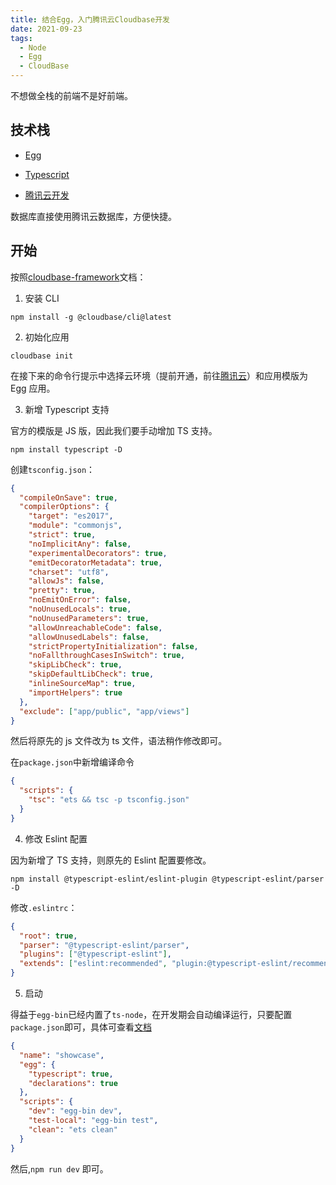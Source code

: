 ```yaml
---
title: 结合Egg，入门腾讯云Cloudbase开发
date: 2021-09-23
tags:
  - Node
  - Egg
  - CloudBase
---
```


不想做全栈的前端不是好前端。

## 技术栈

- [Egg](https://eggjs.org/zh-cn/intro/)

- [Typescript](https://www.typescriptlang.org/)

- [腾讯云开发](https://cloud.tencent.com/document/product/876/34654)

数据库直接使用腾讯云数据库，方便快捷。

## 开始

按照[cloudbase-framework](https://github.com/Tencent/cloudbase-framework)文档：

1. 安装 CLI

```shell
npm install -g @cloudbase/cli@latest
```

2. 初始化应用

```shell
cloudbase init
```

在接下来的命令行提示中选择云环境（提前开通，前往[腾讯云](https://cloud.tencent.com/)）和应用模版为 Egg 应用。

3. 新增 Typescript 支持

官方的模版是 JS 版，因此我们要手动增加 TS 支持。

```shell
npm install typescript -D
```

创建`tsconfig.json`：

```json
{
  "compileOnSave": true,
  "compilerOptions": {
    "target": "es2017",
    "module": "commonjs",
    "strict": true,
    "noImplicitAny": false,
    "experimentalDecorators": true,
    "emitDecoratorMetadata": true,
    "charset": "utf8",
    "allowJs": false,
    "pretty": true,
    "noEmitOnError": false,
    "noUnusedLocals": true,
    "noUnusedParameters": true,
    "allowUnreachableCode": false,
    "allowUnusedLabels": false,
    "strictPropertyInitialization": false,
    "noFallthroughCasesInSwitch": true,
    "skipLibCheck": true,
    "skipDefaultLibCheck": true,
    "inlineSourceMap": true,
    "importHelpers": true
  },
  "exclude": ["app/public", "app/views"]
}
```

然后将原先的 js 文件改为 ts 文件，语法稍作修改即可。

在`package.json`中新增编译命令

```json
{
  "scripts": {
    "tsc": "ets && tsc -p tsconfig.json"
  }
}
```

4. 修改 Eslint 配置

因为新增了 TS 支持，则原先的 Eslint 配置要修改。

```shell
npm install @typescript-eslint/eslint-plugin @typescript-eslint/parser -D
```

修改`.eslintrc`：

```json
{
  "root": true,
  "parser": "@typescript-eslint/parser",
  "plugins": ["@typescript-eslint"],
  "extends": ["eslint:recommended", "plugin:@typescript-eslint/recommended"]
}
```

5. 启动

得益于`egg-bin`已经内置了`ts-node`，在开发期会自动编译运行，只要配置`package.json`即可，具体可查看[文档](https://eggjs.org/zh-cn/tutorials/typescript.html#ts-node)

```json
{
  "name": "showcase",
  "egg": {
    "typescript": true,
    "declarations": true
  },
  "scripts": {
    "dev": "egg-bin dev",
    "test-local": "egg-bin test",
    "clean": "ets clean"
  }
}
```

然后,`npm run dev` 即可。

##
